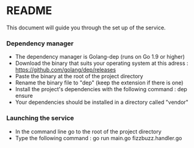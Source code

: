 # README #

This document will guide you through the set up of the service.

### Dependency manager ###

* The dependency manager is Golang-dep (runs on Go 1.9 or higher)
* Download the binary that suits your operating system at this adress : https://github.com/golang/dep/releases
* Paste the binary at the root of the project directory
* Rename the binary file to "dep" (keep the extension if there is one)
* Install the project's dependencies with the following command : dep ensure
* Your dependencies should be installed in a directory called "vendor"


### Launching the service ###

* In the command line go to the root of the project directory
* Type the following command : go run main.go fizzbuzz.handler.go
